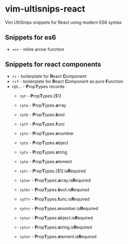 # vim-ultisnips-react
Vim  UltiSnips snippets for React using modern ES6 syntax

## Snippets for es6

* `=>>` - inline arrow function

## Snippets for react components

* `rc` - boilerplate for **R**eact **C**omponent
* `rcf` - boilerplate for **R**eact **C**omponent as pure **F**unction
* rpt... - **P**rop**T**ypes records
  * ``rpt`` - **P**rop**T**ypes.[$1]
  * ``rpta`` - **P**rop**T**ypes.**a**rray
  * ``rptb`` - **P**rop**T**ypes.**b**ool
  * ``rptf`` - **P**rop**T**ypes.**f**unc
  * ``rptn`` - **P**rop**T**ypes.**n**number
  * ``rpto`` - **P**rop**T**ypes.**o**bject
  * ``rpts`` - **P**rop**T**ypes.**s**tring
  * ``rpte`` - **P**rop**T**ypes.**e**lement

  * ``rptr`` - **P**rop**T**ypes.[$1].is**R**equired
  * ``rptar`` - **P**rop**T**ypes.**a**rray.is**R**equired
  * ``rptbr`` - **P**rop**T**ypes.**b**ool.is**R**equired
  * ``rptfr`` - **P**rop**T**ypes.**f**unc.is**R**equired
  * ``rptnr`` - **P**rop**T**ypes.**n**number.is**R**equired
  * ``rptor`` - **P**rop**T**ypes.**o**bject.is**R**equired
  * ``rptsr`` - **P**rop**T**ypes.**s**tring.is**R**equired
  * ``rpter`` - **P**rop**T**ypes.**e**lement.is**R**equired
